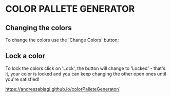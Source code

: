 # COLOR PALLETE GENERATOR 

## Changing the colors
To change the colors use the 'Change Colors' button;

## Lock a color
To lock the colors click on 'Lock', the button will change to 'Locked' - that's it, your color is locked and you can keep changing the other open ones until you're satisfied!

https://andressabiagi.github.io/colorPalleteGenerator/
